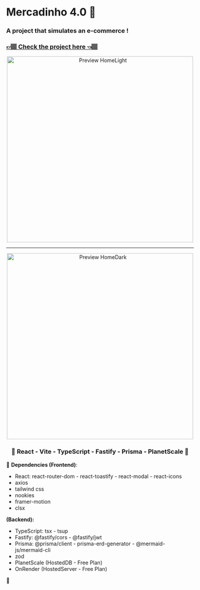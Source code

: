 <h1>Mercadinho 4.0 🛒</h1>
<h3>A project that simulates an e-commerce !</h3>
<h3><a href="https://mercadinho4-0.vercel.app/" target="_blank">👉🏽 Check the project here 👈🏽</a> </h3>
<div align='center'>
    <img width='500' src="https://github.com/carlos09v/Mercadinho4.0/blob/main/front/src/assets/HomeLightPreview.jpg?raw=true" alt="Preview HomeLight">
    <hr>
    <img width='500' src="https://github.com/carlos09v/Mercadinho4.0/blob/main/front/src/assets/HomeDarkPreview.jpg?raw=true" alt="Preview HomeDark">
    <h3>💜 React - Vite - TypeScript - Fastify - Prisma - PlanetScale 💜</h3>
</div>
<p>💚 <b>Dependencies (Frontend)</b>: 
    <ul>
        <li>React: react-router-dom - react-toastify - react-modal - react-icons</li>
        <li>axios</li>
        <li>tailwind css</li>
        <li>nookies</li>
        <li>framer-motion</li>
        <li>clsx</li>
    </ul>
    <b>(Backend):</b>
    <ul>
        <li>TypeScript: tsx - tsup</li>
        <li>Fastify: @fastify/cors - @fastify/jwt</li>
        <li>Prisma: @prisma/client - prisma-erd-generator - @mermaid-js/mermaid-cli</li>
        <li>zod</li>
        <li>PlanetScale (HostedDB - Free Plan)</li>
        <li>OnRender (HostedServer - Free Plan)</li>
    </ul>
💚</p>
